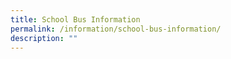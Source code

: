 ```yaml
---
title: School Bus Information
permalink: /information/school-bus-information/
description: ""
---
```

